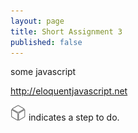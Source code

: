 ```yaml
---
layout: page
title: Short Assignment 3
published: false
---
```



some javascript

http://eloquentjavascript.net


![](imgs/square.png) indicates a step to do.
